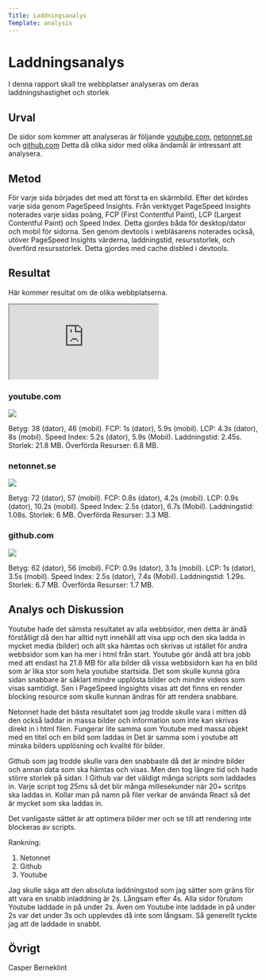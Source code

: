 ```yaml
---
Title: Laddningsanalys
Template: analysis
---
```

Laddningsanalys
===
I denna rapport skall tre webbplatser analyseras om deras laddningshastighet och storlek

Urval
---
De sidor som kommer att analyseras är följande <a href="https://www.youtube.com">youtube.com</a>, <a href="https://www.netonnet.se">netonnet.se</a> och <a href="https://www.github.com">github.com</a>
Detta då olika sidor med olika ändamål är intressant att analysera.

Metod
---
För varje sida börjades det med att först ta en skärmbild. Efter det kördes varje sida genom PageSpeed Insights. Från verktyget
PageSpeed Insights noterades varje sidas poäng, FCP (First Contentful Paint), LCP (Largest Contentful Paint) och Speed Index. Detta gjordes båda för desktop/dator och mobil för sidorna. Sen genom devtools i webläsarens noterades också, utöver PageSpeed Insights värderna, laddningstid, resursstorlek, och överförd resursstorlek. Detta gjordes med cache disbled i devtools.

Resultat
---
Här kommer resultat om de olika webbplatserna.
<div class="embed-container">
<iframe src="https://docs.google.com/spreadsheets/d/e/2PACX-1vRnbEmDcuU3AfCsqWoQW4f6z3ZLaz7YV9ScALTk9CZ6QTUk047WJRrujcnTEC9FSoIrI9xwdVanLJFc/pubhtml?gid=0&amp;single=true&amp;widget=true&amp;headers=false"></iframe>
</div>

### youtube.com

<img src="%base_url%/image/youtube.png" class="analysis-image">

Betyg: 38 (dator), 46 (mobil).
FCP: 1s (dator), 5.9s (mobil).
LCP: 4.3s (dator), 8s (mobil).
Speed Index: 5.2s (dator), 5.9s (Mobil).
Laddningstid: 2.45s.
Storlek: 21.8 MB.
Överförda Resurser: 6.8 MB.

### netonnet.se

<img src="%base_url%/assets/img/netonnet.png" class="analysis-image">

Betyg: 72 (dator), 57 (mobil).
FCP: 0.8s (dator), 4.2s (mobil).
LCP: 0.9s (dator), 10.2s (mobil).
Speed Index: 2.5s (dator), 6.7s (Mobil).
Laddningstid: 1.08s.
Storlek: 6 MB.
Överförda Resurser: 3.3 MB.
### github.com

<img src="%base_url%/assets/img/github.png" class="analysis-image">

Betyg: 62 (dator), 56 (mobil).
FCP: 0.9s (dator), 3.1s (mobil).
LCP: 1s (dator), 3.5s (mobil).
Speed Index: 2.5s (dator), 7.4s (Mobil).
Laddningstid: 1.29s.
Storlek: 6.7 MB.
Överförda Resurser: 1.7 MB.

Analys och Diskussion
---

Youtube hade det sämsta resultatet av alla webbsidor, men detta är ändå förstålligt då den har alltid nytt innehåll att visa upp
och den ska ladda in mycket media (bilder) och allt ska hämtas och skrivas ut istället för andra webbsidor som kan ha mer i html från start. Youtube gör ändå att bra jobb med att endast ha 21.8 MB för alla bilder då vissa webbsidorn kan ha en bild som är lika stor som hela youtube startsida. Det som skulle kunna göra sidan snabbare är såklart mindre upplösta bilder och mindre videos som visas samtidigt. Sen i PageSpeed Ingsights visas att det finns en render blocking resource som skulle kunnan ändras för att rendera snabbare.

Netonnet hade det bästa resultatet som jag trodde skulle vara i mitten då den också laddar in massa bilder och information som inte kan skrivas direkt in i html filen. Fungerar lite samma som Youtube med massa objekt med en titel och en bild som laddas in
Det är samma som i youtube att minska bilders upplösning och kvalité för bilder. 

Github som jag trodde skulle vara den snabbaste då det är mindre bilder och annan data som ska hämtas och visas. Men den tog längre tid och hade större storlek på sidan. I Github var det väldigt många scripts som laddades in. Varje script tog 25ms så det blir många millesekunder när 20+ scritps ska laddas in. Kollar man på namn på filer verkar de använda React så det är mycket som ska laddas in.

Det vanligaste sättet är att optimera bilder mer och se till att rendering inte blockeras av scripts.

Rankning:
<ol>
    <li>Netonnet</li>
    <li>Github</li>
    <li>Youtube</li>
</ol>

Jag skulle säga att den absoluta laddningstod som jag sätter som gräns för att vara en snabb inladdning är 2s. Långsam efter 4s.
Alla sidor förutom Youtube laddade in på under 2s. Även om Youtube inte laddade in på under 2s var det under 3s och upplevdes då inte som långsam. Så generellt tyckte jag att de laddade in snabbt.

Övrigt
---
Casper Berneklint